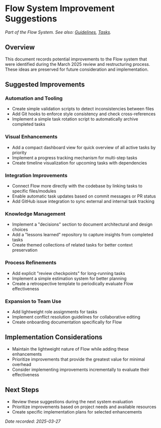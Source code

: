 # Flow System Improvement Suggestions

*Part of the Flow System. See also: [Guidelines](../system/guidelines.md), [Tasks](../active/tasks.md).*

## Overview
This document records potential improvements to the Flow system that were identified during the March 2025 review and restructuring process. These ideas are preserved for future consideration and implementation.

## Suggested Improvements

### Automation and Tooling
- Create simple validation scripts to detect inconsistencies between files
- Add Git hooks to enforce style consistency and check cross-references
- Implement a simple task rotation script to automatically archive completed tasks

### Visual Enhancements
- Add a compact dashboard view for quick overview of all active tasks by priority
- Implement a progress tracking mechanism for multi-step tasks
- Create timeline visualization for upcoming tasks with dependencies

### Integration Improvements
- Connect Flow more directly with the codebase by linking tasks to specific files/modules
- Enable automatic task updates based on commit messages or PR status
- Add GitHub issue integration to sync external and internal task tracking

### Knowledge Management
- Implement a "decisions" section to document architectural and design choices
- Add a "lessons learned" repository to capture insights from completed tasks
- Create themed collections of related tasks for better context preservation

### Process Refinements
- Add explicit "review checkpoints" for long-running tasks
- Implement a simple estimation system for better planning
- Create a retrospective template to periodically evaluate Flow effectiveness

### Expansion to Team Use
- Add lightweight role assignments for tasks
- Implement conflict resolution guidelines for collaborative editing
- Create onboarding documentation specifically for Flow

## Implementation Considerations
- Maintain the lightweight nature of Flow while adding these enhancements
- Prioritize improvements that provide the greatest value for minimal overhead
- Consider implementing improvements incrementally to evaluate their effectiveness

## Next Steps
- Review these suggestions during the next system evaluation
- Prioritize improvements based on project needs and available resources
- Create specific implementation plans for selected enhancements

*Date recorded: 2025-03-27* 